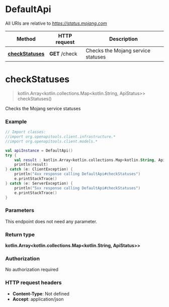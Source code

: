 # DefaultApi

All URIs are relative to *https://status.mojang.com*

Method | HTTP request | Description
------------- | ------------- | -------------
[**checkStatuses**](DefaultApi.md#checkStatuses) | **GET** /check | Checks the Mojang service statuses


<a name="checkStatuses"></a>
# **checkStatuses**
> kotlin.Array&lt;kotlin.collections.Map&lt;kotlin.String, ApiStatus&gt;&gt; checkStatuses()

Checks the Mojang service statuses

### Example
```kotlin
// Import classes:
//import org.openapitools.client.infrastructure.*
//import org.openapitools.client.models.*

val apiInstance = DefaultApi()
try {
    val result : kotlin.Array<kotlin.collections.Map<kotlin.String, ApiStatus>> = apiInstance.checkStatuses()
    println(result)
} catch (e: ClientException) {
    println("4xx response calling DefaultApi#checkStatuses")
    e.printStackTrace()
} catch (e: ServerException) {
    println("5xx response calling DefaultApi#checkStatuses")
    e.printStackTrace()
}
```

### Parameters
This endpoint does not need any parameter.

### Return type

**kotlin.Array&lt;kotlin.collections.Map&lt;kotlin.String, ApiStatus&gt;&gt;**

### Authorization

No authorization required

### HTTP request headers

 - **Content-Type**: Not defined
 - **Accept**: application/json

